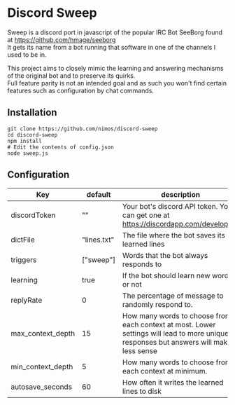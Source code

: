 # Discord Sweep

Sweep is a discord port in javascript of the popular IRC Bot SeeBorg found at https://github.com/hmage/seeborg  
It gets its name from a bot running that software in one of the channels I used to be in.

This project aims to closely mimic the learning and answering mechanisms of the original bot and to preserve its quirks.  
Full feature parity is not an intended goal and as such you won't find certain features such as configuration by chat commands.

## Installation
```
git clone https://github.com/nimos/discord-sweep
cd discord-sweep
npm install
# Edit the contents of config.json
node sweep.js
```

## Configuration

| Key | default | description |
|-----|---------|-------------|
|discordToken| "" | Your bot's discord API token. You can get one at https://discordapp.com/developers |
|dictFile| "lines.txt" | The file where the bot saves its learned lines |
|triggers| ["sweep"] | Words that the bot always responds to |
|learning| true | If the bot should learn new words or not |
|replyRate| 0 | The percentage of message to randomly respond to. |
|max_context_depth| 15 | How many words to choose from each context at most. Lower settings will lead to more unique responses but answers will make less sense |
|min_context_depth| 5  | How many words to choose from each context at minimum. |
|autosave_seconds| 60 | How often it writes the learned lines to disk |
